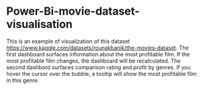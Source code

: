 # Power-Bi-movie-dataset-visualisation
This is an example of visualization of this dataset https://www.kaggle.com/datasets/rounakbanik/the-movies-dataset.
The first dashboard surfaces information about the most profitable film. If the most profitable film changes, the dashboard will be recalculated.
The second dashbord surfaces comparison rating and profit by genres. If you hover the cursor over the bubble, a tooltip will show the most profitable film in this genre.
